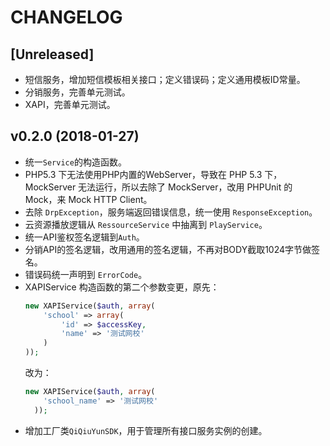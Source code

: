 # CHANGELOG

## [Unreleased]

* 短信服务，增加短信模板相关接口；定义错误码；定义通用模板ID常量。
* 分销服务，完善单元测试。
* XAPI，完善单元测试。


## v0.2.0 (2018-01-27)

* 统一`Service`的构造函数。
* PHP5.3 下无法使用PHP内置的WebServer，导致在 PHP 5.3 下，MockServer 无法运行，所以去除了 MockServer，改用 PHPUnit 的 Mock，来 Mock HTTP Client。
* 去除 `DrpException`，服务端返回错误信息，统一使用 `ResponseException`。
* 云资源播放逻辑从 `RessourceService` 中抽离到 `PlayService`。
* 统一API鉴权签名逻辑到`Auth`。
* 分销API的签名逻辑，改用通用的签名逻辑，不再对BODY截取1024字节做签名。
* 错误码统一声明到 `ErrorCode`。
* XAPIService 构造函数的第二个参数变更，原先：
  ```php
  new XAPIService($auth, array(
      'school' => array(
          'id' => $accessKey,
          'name' => '测试网校'
      )
  ));
  ```
  改为：
  ```php
  new XAPIService($auth, array(
      'school_name' => '测试网校'
    ));
  ```
* 增加工厂类`QiQiuYunSDK`，用于管理所有接口服务实例的创建。